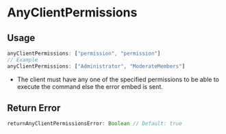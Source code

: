 # AnyClientPermissions
## Usage
```js
anyClientPermissions: ["permission", "permission"]
// Example
anyClientPermissions: ["Administrator", "ModerateMembers"]
```
* The client must have any one of the specified permissions to be able to execute the command else the error embed is sent.
## Return Error
```js
returnAnyClientPermissionsError: Boolean // Default: true
```